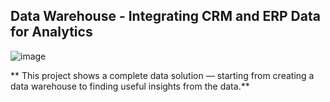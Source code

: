 ## Data Warehouse - Integrating CRM and ERP Data for Analytics


![image](https://github.com/user-attachments/assets/848a62be-51b5-4537-85e4-3e2a3086c549)

 ** This project shows a complete data solution — starting from creating a data warehouse to finding useful insights from the data.**
 


